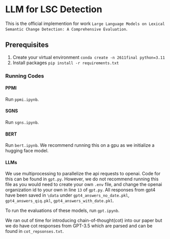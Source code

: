 # LLM for LSC Detection

This is the official implemention for work `Large Language Models on Lexical Semantic Change Detection: A Comprehensive Evaluation`.

## Prerequisites
1. Create your virtual environment 
`conda create -n 2611final python=3.11`
2. Install packages
`pip install -r requirements.txt`

### Running Codes
#### PPMI
Run `ppmi.ipynb`.
#### SGNS
Run `sgns.ipynb`.
#### BERT
Run `bert.ipynb`. We recommend running this on a gpu as we initialize a hugging face model.
#### LLMs
We use multiprocessing to parallelize the api requests to openai. Code for this can be found in `gpt.py`. However, we do not recommend running this file as you would need to create your own `.env` file, and change the openai organization id to your own in line `13` of `gpt.py`. All responses from gpt4 have been saved in `\data` under `gpt4_answers_no_date.pkl`, `gpt4_answers_qiq.pkl`, `gpt4_answers_with_date.pkl`.

To run the evaluations of these models, run `gpt.ipynb`.

We ran out of time for introducing chain-of-thought(cot) into our paper but we do have cot responses from GPT-3.5 which are parsed and can be found in `cot_repsonses.txt`. 
